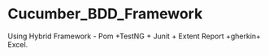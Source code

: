 # Cucumber_BDD_Framework
Using Hybrid Framework - Pom +TestNG + Junit + Extent Report +gherkin+ Excel.
